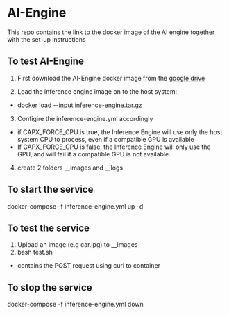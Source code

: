 # AI-Engine
This repo contains the link to the docker image of the AI engine together with the set-up instructions

## To test AI-Engine

1. First download the AI-Engine docker image from the [google drive](https://drive.google.com/file/d/1wzTou0ggRDR00ORojwTDX8BaAFk8_Ve5/view?usp=sharing) 

2. Load the inference engine image on to the host system:
* docker load --input inference-engine.tar.gz

3. Configire the inference-engine.yml accordingly
* if CAPX_FORCE_CPU is true, the Inference Engine will use only the host system CPU to process, even if a compatible GPU is available
* If CAPX_FORCE_CPU is false, the Inference Engine will only use the GPU, and will fail if a compatible GPU is not available.

4. create 2 folders __images and __logs

## To start the service
docker-compose -f inference-engine.yml up -d

## To test the service
1. Upload an image (e.g car.jpg) to __images
2. bash test.sh
* contains the POST request using curl to container

## To stop the service
docker-compose -f inference-engine.yml down 
